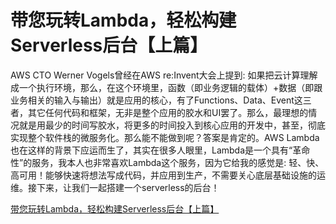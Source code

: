 # **带您玩转Lambda，轻松构建Serverless后台【上篇】** 

AWS CTO Werner Vogels曾经在AWS re:Invent大会上提到: 如果把云计算理解成一个执行环境，那么，在这个环境里，函数（即业务逻辑的载体）+数据（即跟业务相关的输入与输出）就是应用的核心，有了Functions、Data、Event这三者，其它任何代码和框架，无非是整个应用的胶水和UI罢了。那么，最理想的情况就是用最少的时间写胶水，将更多的时间投入到核心应用的开发中，甚至，彻底实现整个软件栈的微服务化。那么能不能做到呢？答案是肯定的。AWS Lambda也在这样的背景下应运而生了，其实在很多人眼里，Lambda是一个具有“革命性”的服务，我本人也非常喜欢Lambda这个服务，因为它给我的感觉是: 轻、快、高可用！能够快速将想法写成代码，并应用到生产，不需要关心底层基础设施的运维。接下来，让我们一起搭建一个serverless的后台！

[带您玩转Lambda，轻松构建Serverless后台【上篇】](带您玩转Lambda，轻松构建Serverless后台[上篇].md)